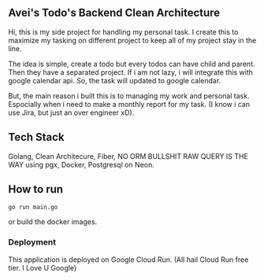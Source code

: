 ## Avei's Todo's Backend Clean Architecture

Hi, this is my side project for handling my personal task. I create this to maximize my tasking on different project to keep all of my project stay in the line.

The idea is simple, create a todo but every todos can have child and parent. Then they have a separated project. If i am not lazy, i will integrate this with google calendar api. So, the task will updated to google calendar.

But, the main reason i built this is to managing my work and personal task. Espocially when i need to make a monthly report for my task. (I know i can use Jira, but just an over engineer xD).

## Tech Stack
Golang, Clean Architecure, Fiber, NO ORM BULLSHIT RAW QUERY IS THE WAY using pgx, Docker, Postgresql on Neon.

## How to run
```
go run main.go
```

or build the docker images.

### Deployment
This application is deployed on Google Cloud Run. (All hail Cloud Run free tier. I Love U Google)
